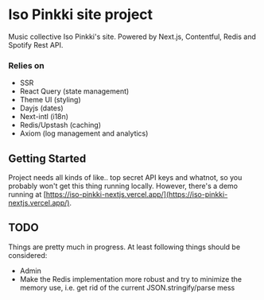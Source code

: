 # Iso Pinkki site project

Music collective Iso Pinkki's site. Powered by Next.js, Contentful, Redis and Spotify Rest API.
### Relies on

- SSR
- React Query (state management)
- Theme UI (styling)
- Dayjs (dates)
- Next-intl (i18n)
- Redis/Upstash (caching)
- Axiom (log management and analytics)

## Getting Started

Project needs all kinds of like.. top secret API keys and whatnot, so you probably won't get this thing running locally. However, there's a demo running at [https://iso-pinkki-nextjs.vercel.app/](https://iso-pinkki-nextjs.vercel.app/). 


## TODO

Things are pretty much in progress. At least following things should be considered:

* Admin
* Make the Redis implementation more robust and try to minimize the memory use, i.e. get rid of the current JSON.stringify/parse mess